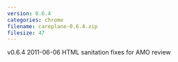 ```yaml
---
version: 0.6.4
categories: chrome
filename: careplane-0.6.4.zip
filesize: 47
---
```

v0.6.4 2011-06-06
  HTML sanitation fixes for AMO review

